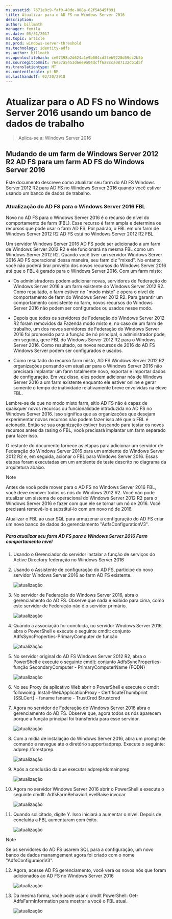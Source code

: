 ```yaml
---
ms.assetid: 7671e0c9-faf0-40de-808a-62f54645f891
title: Atualizar para o AD FS no Windows Server 2016
description: 
author: billmath
manager: femila
ms.date: 05/31/2017
ms.topic: article
ms.prod: windows-server-threshold
ms.technology: identity-adfs
ms.author: billmath
ms.openlocfilehash: ce07398a2d624a1e9b004cd35eb9228d59dc2b5b
ms.sourcegitcommit: 76e57a5453d6ee9a04dcff6a8cca087132cb1d5f
ms.translationtype: MT
ms.contentlocale: pt-BR
ms.lasthandoff: 02/20/2018
---
```

# <a name="upgrading-to-ad-fs-in-windows-server-2016-using-a-wid-database"></a>Atualizar para o AD FS no Windows Server 2016 usando um banco de dados de trabalho

>Aplica-se a: Windows Server 2016


## <a name="moving-from-a-windows-server-2012-r2-ad-fs-farm-to-a-windows-server-2016-ad-fs-farm"></a>Mudando de um farm de Windows Server 2012 R2 AD FS para um farm AD FS do Windows Server 2016  
Este documento descreve como atualizar seu farm do AD FS Windows Server 2012 R2 para AD FS no Windows Server 2016 quando você estiver usando um banco de dados de trabalho.  

### <a name="upgrading-ad-fs-to-windows-server-2016-fbl"></a>Atualização do AD FS para o Windows Server 2016 FBL  
Novo no AD FS para o Windows Server 2016 é o recurso de nível do comportamento de farm (FBL).   Esse recurso é farm ampla e determina os recursos que pode usar o farm AD FS.   Por padrão, o FBL em um farm de Windows Server 2012 R2 AD FS está no Windows Server 2012 R2 FBL.  

Um servidor Windows Server 2016 AD FS pode ser adicionado a um farm de Windows Server 2012 R2 e ele funcionará na mesma FBL como um Windows Server 2012 R2.  Quando você tiver um servidor Windows Server 2016 AD FS operacional dessa maneira, seu farm diz "mixed".  No entanto, você não poderá tirar proveito dos novos recursos do Windows Server 2016 até que o FBL é gerado para o Windows Server 2016.  Com um farm misto:  

-   Os administradores podem adicionar novas, servidores de Federação do Windows Server 2016 a um farm existente do Windows Server 2012 R2.  Como resultado, o farm estiver no "modo misto" e opera o nível de comportamento de farm do Windows Server 2012 R2.  Para garantir um comportamento consistente no farm, novos recursos do Windows Server 2016 não podem ser configurados ou usados nesse modo.  

-   Depois que todos os servidores de Federação do Windows Server 2012 R2 foram removidos da Fazenda modo misto e, no caso de um farm de trabalho, um dos novos servidores de Federação do Windows Server 2016 foi promovido para a função de nó principal, o administrador pode, em seguida, gere FBL do Windows Server 2012 R2 para o Windows Server 2016.  Como resultado, os novos recursos de 2016 do AD FS Windows Server podem ser configurados e usados.  

-   Como resultado do recurso farm misto, AD FS Windows Server 2012 R2 organizações pensando em atualizar para o Windows Server 2016 não precisará implantar um farm totalmente novo, exportar e importar dados de configuração.  Em vez disso, eles podem adicionar nós de Windows Server 2016 a um farm existente enquanto ele estiver online e gerar somente o tempo de inatividade relativamente breve envolvidas na eleve FBL.  

Lembre-se de que no modo misto farm, sítio AD FS não é capaz de quaisquer novos recursos ou funcionalidade introduzida no AD FS no Windows Server 2016.  Isso significa que as organizações que desejam experimentar novos recursos não podem fazer isso até que o FBL é acionado.  Então se sua organização estiver buscando para testar os novos recursos antes da rasing o FBL, você precisará implantar um farm separado para fazer isso.  

O restante do documento fornece as etapas para adicionar um servidor de Federação do Windows Server 2016 para um ambiente do Windows Server 2012 R2 e, em seguida, acionar o FBL para Windows Server 2016.  Essas etapas foram executadas em um ambiente de teste descrito no diagrama da arquitetura abaixo.  

> [!NOTE]  
> Antes de você pode mover para o AD FS no Windows Server 2016 FBL, você deve remover todos os nós do Windows 2012 R2.  Você não pode atualizar um sistema de operacional do Windows Server 2012 R2 para o Windows Server 2016 e fazer com que ele se tornar um nó de 2016.  Você precisará removê-lo e substituí-lo com um novo nó de 2016.
>
> Atualizar o FBL ao usar SQL para armazenar a configuração do AD FS criar um novo banco de dados do gerenciamento "AdfsConfigurationV3".

##### <a name="to-upgrade-your-ad-fs-farm-to-windows-server-2016-farm-behavior-level"></a>Para atualizar seu farm AD FS para o Windows Server 2016 Farm comportamento nível  

1.  Usando o Gerenciador do servidor instalar a função de serviços do Active Directory federação no Windows Server 2016  

2.  Usando o Assistente de configuração do AD FS, participe do novo servidor Windows Server 2016 ao farm AD FS existente.  

    ![atualização](media/Upgrading-to-AD-FS-in-Windows-Server-2016/ADFS_Mixed_1.png)  

3.  No servidor de Federação do Windows Server 2016, abra o gerenciamento do AD FS.    Observe que nada é exibido para cima, como este servidor de Federação não é o servidor primário.  

    ![atualização](media/Upgrading-to-AD-FS-in-Windows-Server-2016/ADFS_Mixed_3.png)  

4.  Quando a associação for concluída, no servidor Windows Server 2016, abra o PowerShell e execute o seguinte cmdlt: conjunto AdfsSyncProperties-PrimaryComputer de função  

    ![atualização](media/Upgrading-to-AD-FS-in-Windows-Server-2016/ADFS_Mixed_4.png)  

5.  No servidor original do AD FS Windows Server 2012 R2, abra o PowerShell e execute o seguinte cmdlt: conjunto AdfsSyncProperties-função SecondaryComputer - PrimaryComputerName {FQDN}  

    ![atualização](media/Upgrading-to-AD-FS-in-Windows-Server-2016/ADFS_Mixed_5.png)  

6.  No seu Proxy de aplicativo Web abrir o PowerShell e execute o cmdlt followoing: Install-WebApplicationProxy - CertificateThumbprint {SSLCert} - fsname fsname - TrustCred $trustcred  

7.  Agora no servidor de Federação do Windows Server 2016 abra o gerenciamento do AD FS.  Observe que, agora todos os nós aparecem porque a função principal foi transferida para esse servidor.  

    ![atualização](media/Upgrading-to-AD-FS-in-Windows-Server-2016/ADFS_Mixed_6.png)  

8.  Com a mídia de instalação do Windows Server 2016, abra um prompt de comando e navegue até o diretório support\adprep.  Execute o seguinte: adprep /forestprep.  

    ![atualização](media/Upgrading-to-AD-FS-in-Windows-Server-2016/ADFS_Mixed_7.png)  

9. Após a conclusão da que executar adprep/domainprep  

    ![atualização](media/Upgrading-to-AD-FS-in-Windows-Server-2016/ADFS_Mixed_8.png)  

10. Agora no servidor Windows Server 2016 abrir o PowerShell e execute o seguinte cmdlt: AdfsFarmBehaviorLevelRaise invocar  

    ![atualização](media/Upgrading-to-AD-FS-in-Windows-Server-2016/ADFS_Mixed_9.png)  

11. Quando solicitado, digite Y. Isso iniciará a aumentar o nível.  Depois de concluída a FBL aumentaram com êxito.  

    ![atualização](media/Upgrading-to-AD-FS-in-Windows-Server-2016/ADFS_Mixed_10.png)  

> [!NOTE]  
> Se os servidores do AD FS usarem SQL para a configuração, um novo banco de dados manamgement agora foi criado com o nome "AdfsConfiguraionV3". 

12. Agora, acesse AD FS gerenciamento, você verá os novos nós que foram adicionados ao AD FS no Windows Server 2016  

    ![atualização](media/Upgrading-to-AD-FS-in-Windows-Server-2016/ADFS_Mixed_12.png)  

13. Da mesma forma, você pode usar o cmdlt PowerShell: Get-AdfsFarmInformation para mostrar a você o FBL atual.  

    ![atualização](media/Upgrading-to-AD-FS-in-Windows-Server-2016/ADFS_Mixed_13.png)  
